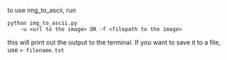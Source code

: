to use img_to_ascii, run 
```
python img_to_ascii.py 
    -u <url to the image> OR -f <filepath to the image> 
```

this will print out the output to the terminal. If you want to save it to a file, use `> filename.txt`